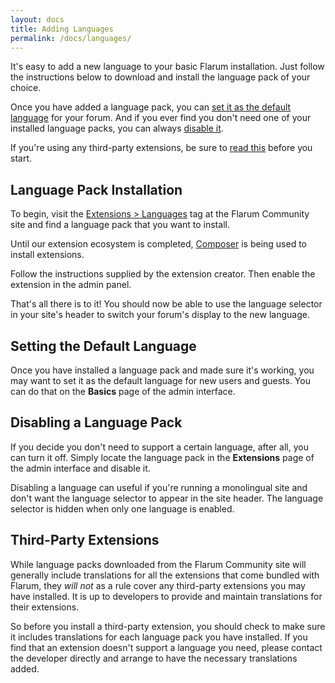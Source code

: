 ```yaml
---
layout: docs
title: Adding Languages
permalink: /docs/languages/
---
```

It's easy to add a new language to your basic Flarum installation. Just follow the instructions below to download and install the language pack of your choice.

Once you have added a language pack, you can [set it as the default language](#setting-the-default) for your forum. And if you ever find you don't need one of your installed language packs, you can always [disable it](#disabling).

If you're using any third-party extensions, be sure to [read this](#third-party-extensions) before you start.

## Language Pack Installation

To begin, visit the [Extensions > Languages](http://discuss.flarum.org/t/languages) tag at the Flarum Community site and find a language pack that you want to install.

Until our extension ecosystem is completed, [Composer](https://getcomposer.org/) is being used to install extensions.

Follow the instructions supplied by the extension creator. Then enable the extension in the admin panel.

That's all there is to it! You should now be able to use the language selector in your site's header to switch your forum's display to the new language.

<a name="setting-the-default"></a>

## Setting the Default Language

Once you have installed a language pack and made sure it's working, you may want to set it as the default language for new users and guests. You can do that on the **Basics** page of the admin interface.

<a name="disabling"></a>

## Disabling a Language Pack

If you decide you don't need to support a certain language, after all, you can turn it off. Simply locate the language pack in the **Extensions** page of the admin interface and disable it.

Disabling a language can useful if you're running a monolingual site and don't want the language selector to appear in the site header. The language selector is hidden when only one language is enabled.

<a name="third-party-extensions"></a>

## Third-Party Extensions

While language packs downloaded from the Flarum Community site will generally include translations for all the extensions that come bundled with Flarum, they *will not* as a rule cover any third-party extensions you may have installed. It is up to developers to provide and maintain translations for their extensions.

So before you install a third-party extension, you should check to make sure it includes translations for each language pack you have installed. If you find that an extension doesn't support a language you need, please contact the developer directly and arrange to have the necessary translations added.
